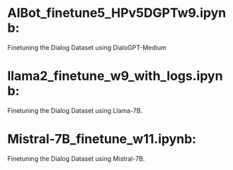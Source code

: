 # AIBot_finetune5_HPv5DGPTw9.ipynb:  
Finetuning the Dialog Dataset using DialoGPT-Medium

# llama2_finetune_w9_with_logs.ipynb:
Finetuning the Dialog Dataset using Llama-7B.

# Mistral-7B_finetune_w11.ipynb:
Finetuning the Dialog Dataset using Mistral-7B.
